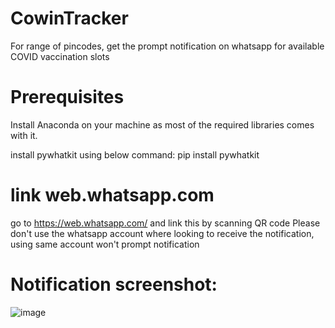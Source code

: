 # CowinTracker
For range of pincodes, get the prompt notification on whatsapp for available COVID vaccination slots 

# Prerequisites
Install Anaconda on your machine as most of the required libraries comes with it.

install pywhatkit using below command:
pip install pywhatkit

# link web.whatsapp.com 
go to https://web.whatsapp.com/ and link this by scanning QR code 
Please don't use the whatsapp account where looking to receive the notification, using same account won't prompt notification

# Notification screenshot:
![image](https://user-images.githubusercontent.com/83650379/117012311-73dce000-ad0c-11eb-8fe7-0f2c11e3164a.png)
